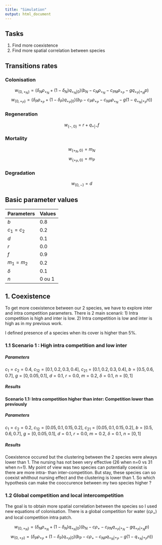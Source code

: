 ```yaml
---
title: "Simulation"
output: html_document
---
```


## Tasks

1. Find more coexistence
2. Find more spatial correlation between species


## Transitions rates

### Colonisation
$$
  w_{ \left\{0,+_N \right\} } = \left( \delta_N\rho_{+_N} + \left( 1 - \delta_N \right)q_{+_N|0}\right) \left(b_N-c_N\rho_{+_N} -  c_{PN}\rho_{+_P} - gq_{+_P|+_N}p \right)
$$
$$
  w_{ \left\{0,+_P \right\} } = \left( \delta_P\rho_{+_P} + \left( 1 - \delta_P \right)q_{+_P|0}\right) \left(b_P-c_P\rho_{+_P} -  c_{NP}\rho_{+_N} - g(1 - q_{+_N|+_P}n) \right)
$$

### Regeneration

$$
w_{ \left\{-,0 \right\} } = r + q_{+|-} f
$$

### Mortality

$$ w_{ \left\{ +_N,0 \right\} }  = m_N $$ $$w_{ \left\{ +_P,0 \right\} }  = m_P$$

### Degradation

$$w_{ \left\{0,- \right\} } = d$$

## Basic parameter values

| Parameters  | Values  |
| ----------- | ------- |
| $b$         | 0.8     |
| $c_1 = c_2$ | 0.2     |
| $d$         | 0.1     |
| $r$         | 0.0     |
| $f$         | 0.9     |
| $m_1 = m_2$ | 0.2     |
| $\delta$    | 0.1     |
| $n$         | 0 ou 1  |

## 1. Coexistence

To get more coexistence between our 2 species, we have to explore  inter and intra competition parameters. There is 2 main scenarii: 1) Intra competition is high and inter is low. 2) Intra competition is low and inter is high as in my previous work.

I defined presence of a species when its cover is higher than 5%.

### 1.1 Scenario 1 : High intra competition and low inter

##### Parameters

$c_1 = c_2 = 0.4$, $c_{12} = [0.1,0.2,0.3,0.4]$, $c_{21} = [0.1,0.2,0.3,0.4]$, $b=[0.5,0.6,0.7]$, $g=[0,0.05,0.1]$, $d=0.1$, $r=0.0$, $m=0.2$, $\delta = 0.1$, $n =[0,1]$

##### Results

#### Scenario 1.1: Intra competition higher than inter: Competition lower than previously

##### Parameters

$c_1 = c_2 = 0.2$, $c_{12} = [0.05,0.1,0.15,0.2]$, $c_{21} = [0.05,0.1,0.15,0.2]$, $b=[0.5,0.6,0.7]$, $g=[0,0.05,0.1]$, $d=0.1$, $r=0.0$, $m=0.2$, $\delta = 0.1$, $n =[0,1]$

##### Results

Coexistence occured but the clustering between the 2 species were always lower than 1. The nursing has not been very effective (26 when n=0 vs 31 when n=1). My point of view was two species can potentially coexist is there are more intra- than inter-competition. But stay, these species can so coexist whithout nursing effect and the clustering is lower than 1. So which hypothesis can make the cooccurence between my two species higher ?

### 1.2 Global competition and local intercompetition

The goal is to obtain more spatial correlation between the species so I used new equations of colonisation. There is a global competition for water ($c\rho_+$) and local competition intra patch.

$$
  w_{ \left\{0,+_N \right\} } = \left( \delta_N\rho_{+_N} + \left( 1 - \delta_N \right)q_{+_N|0}\right) \left(b_N-c\rho_{+} -  c_{PN}q_{+_P|+_N} - gq_{+_P|+_N}p \right)
$$
$$
  w_{ \left\{0,+_P \right\} } = \left( \delta_P\rho_{+_P} + \left( 1 - \delta_P \right)q_{+_P|0}\right) \left(b_P-c\rho_{+} -  c_{NP}q_{+_N|+_P} - g(1 - q_{+_N|+_P}n) \right)
$$

